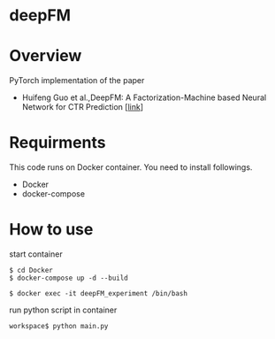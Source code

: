 # deepFM


# Overview
PyTorch implementation of the paper 
- Huifeng Guo et al.,DeepFM: A Factorization-Machine based Neural Network for CTR Prediction [[link](https://arxiv.org/pdf/1703.04247.pdf)]

# Requirments
This code runs on Docker container. You need to install followings.
- Docker
- docker-compose

# How to use
start container
```
$ cd Docker
$ docker-compose up -d --build
```

```
$ docker exec -it deepFM_experiment /bin/bash
```

run python script in container

```
workspace$ python main.py
```




